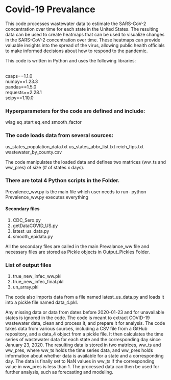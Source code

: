# Covid-19 Prevalance
This code processes wastewater data to estimate the SARS-CoV-2 concentration over time for each state in the United States.
The resulting data can be used to create heatmaps that can be used to visualize changes in the SARS-CoV-2 concentration over time.
These heatmaps can provide valuable insights into the spread of the virus, allowing public health officials to make informed decisions about how to respond to the pandemic.
<br>

This code is written in Python and uses the following libraries:

<br>
csaps==1.1.0<br>
numpy==1.23.3<br>
pandas==1.5.0<br>
requests==2.28.1<br>
scipy==1.10.0<br>

### Hyperparameters for the code are defined and include:

wlag
eq_start
eq_end
smooth_factor

### The code loads data from several sources:

us_states_population_data.txt
us_states_abbr_list.txt
reich_fips.txt
wastewater_by_county.csv

The code manipulates the loaded data and defines two matrices (ww_ts and ww_pres) of size (# of states x days).

### There are total 4 Python scripts in the Folder.

Prevalence_ww.py is the main file which user needs to run-
  python Prevalence_ww.py executes everything

#### Secondary files

1. CDC_Sero.py
2. getDataCOVID_US.py
3. latest_us_data.py
4. smooth_epidata.py

All the secondary files are called in the main Prevalance_ww file and necessary files are stored as Pickle objects in Output_Pickles Folder.

### List of output files
1. true_new_infec_ww.pkl
2. true_new_infec_final.pkl
3. un_array.pkl


The code also imports data from a file named latest_us_data.py and loads it into a pickle file named data_4.pkl.

Any missing data or data from dates before 2020-01-23 and for unavailable states is ignored in the code.
The code is meant to extract COVID-19 wastewater data, clean and process it, and prepare it for analysis.
The code takes data from various sources, including a CSV file from a GitHub repository, and a data_4 object from a pickle file. 
It then calculates the time series of wastewater data for each state and the corresponding day since January 23, 2020. 
The resulting data is stored in two matrices, ww_ts and ww_pres, where ww_ts holds the time series data, and ww_pres holds information about whether data is available for a state and a corresponding day. 
The data is finally set to NaN values in ww_ts if the corresponding value in ww_pres is less than 1. 
The processed data can then be used for further analysis, such as forecasting and modeling.



